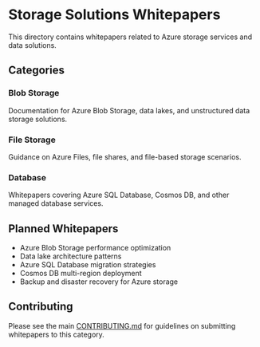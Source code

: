 # Storage Solutions Whitepapers

This directory contains whitepapers related to Azure storage services and data solutions.

## Categories

### Blob Storage
Documentation for Azure Blob Storage, data lakes, and unstructured data storage solutions.

### File Storage
Guidance on Azure Files, file shares, and file-based storage scenarios.

### Database
Whitepapers covering Azure SQL Database, Cosmos DB, and other managed database services.

## Planned Whitepapers

- Azure Blob Storage performance optimization
- Data lake architecture patterns
- Azure SQL Database migration strategies
- Cosmos DB multi-region deployment
- Backup and disaster recovery for Azure storage

## Contributing

Please see the main [CONTRIBUTING.md](../CONTRIBUTING.md) for guidelines on submitting whitepapers to this category.